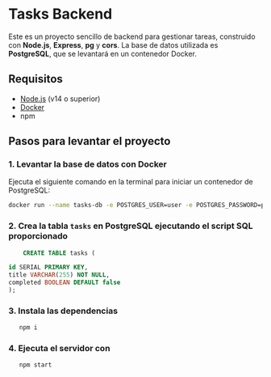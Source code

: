 
# Tasks Backend

Este es un proyecto sencillo de backend para gestionar tareas, construido con **Node.js**, **Express**, **pg** y **cors**. La base de datos utilizada es **PostgreSQL**, que se levantará en un contenedor Docker.

## Requisitos

- [Node.js](https://nodejs.org/) (v14 o superior)
- [Docker](https://www.docker.com/)
- npm

## Pasos para levantar el proyecto

### 1. Levantar la base de datos con Docker

Ejecuta el siguiente comando en la terminal para iniciar un contenedor de PostgreSQL:

```bash
docker run --name tasks-db -e POSTGRES_USER=user -e POSTGRES_PASSWORD=password -e POSTGRES_DB=tasks -p 5432:5432 -d postgres:latest
```

### 2. Crea la tabla `tasks` en PostgreSQL ejecutando el script SQL proporcionado

```sql
    CREATE TABLE tasks (

id SERIAL PRIMARY KEY,
title VARCHAR(255) NOT NULL,
completed BOOLEAN DEFAULT false
);

```

### 3. Instala las dependencias

```bash
   npm i
```

### 4. Ejecuta el servidor con

```bash
   npm start
```
